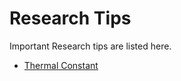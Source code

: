 # Research Tips
Important Research tips are listed here.
- [Thermal Constant](research/thermal_constant.md)
